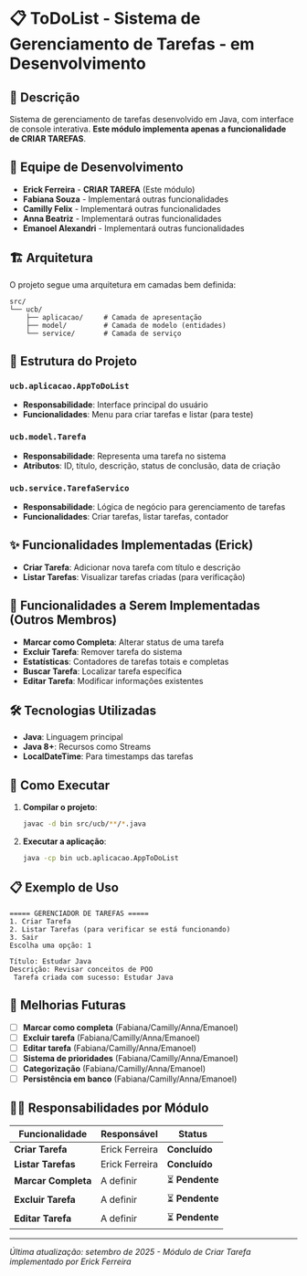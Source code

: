 # 📋 ToDoList - Sistema de Gerenciamento de Tarefas - em Desenvolvimento

## 🚀 Descrição
Sistema de gerenciamento de tarefas desenvolvido em Java, com interface de console interativa. **Este módulo implementa apenas a funcionalidade de CRIAR TAREFAS**.

## 👥 **Equipe de Desenvolvimento**
- **Erick Ferreira** -  **CRIAR TAREFA** (Este módulo)
- **Fabiana Souza** -  Implementará outras funcionalidades
- **Camilly Felix** -  Implementará outras funcionalidades  
- **Anna Beatriz** -  Implementará outras funcionalidades
- **Emanoel Alexandri** -  Implementará outras funcionalidades

## 🏗️ Arquitetura
O projeto segue uma arquitetura em camadas bem definida:

```
src/
└── ucb/
    ├── aplicacao/     # Camada de apresentação 
    ├── model/         # Camada de modelo (entidades)
    └── service/       # Camada de serviço 
```

## 📁 Estrutura do Projeto

### `ucb.aplicacao.AppToDoList`
- **Responsabilidade**: Interface principal do usuário
- **Funcionalidades**: Menu para criar tarefas e listar (para teste)

### `ucb.model.Tarefa`
- **Responsabilidade**: Representa uma tarefa no sistema
- **Atributos**: ID, título, descrição, status de conclusão, data de criação

### `ucb.service.TarefaServico`
- **Responsabilidade**: Lógica de negócio para gerenciamento de tarefas
- **Funcionalidades**: Criar tarefas, listar tarefas, contador

## ✨ **Funcionalidades Implementadas (Erick)**

-  **Criar Tarefa**: Adicionar nova tarefa com título e descrição
-  **Listar Tarefas**: Visualizar tarefas criadas (para verificação)

## 🔄 **Funcionalidades a Serem Implementadas (Outros Membros)**

- **Marcar como Completa**: Alterar status de uma tarefa
-  **Excluir Tarefa**: Remover tarefa do sistema
-  **Estatísticas**: Contadores de tarefas totais e completas
- **Buscar Tarefa**: Localizar tarefa específica
-  **Editar Tarefa**: Modificar informações existentes

## 🛠️ Tecnologias Utilizadas

- **Java**: Linguagem principal
- **Java 8+**: Recursos como Streams
- **LocalDateTime**: Para timestamps das tarefas

## 🚀 Como Executar

1. **Compilar o projeto**:
   ```bash
   javac -d bin src/ucb/**/*.java
   ```

2. **Executar a aplicação**:
   ```bash
   java -cp bin ucb.aplicacao.AppToDoList
   ```

## 📋 Exemplo de Uso

```
===== GERENCIADOR DE TAREFAS =====
1. Criar Tarefa
2. Listar Tarefas (para verificar se está funcionando)
3. Sair
Escolha uma opção: 1

Título: Estudar Java
Descrição: Revisar conceitos de POO
 Tarefa criada com sucesso: Estudar Java
```

## 🔧 Melhorias Futuras

- [ ] **Marcar como completa** (Fabiana/Camilly/Anna/Emanoel)
- [ ] **Excluir tarefa** (Fabiana/Camilly/Anna/Emanoel)
- [ ] **Editar tarefa** (Fabiana/Camilly/Anna/Emanoel)
- [ ] **Sistema de prioridades** (Fabiana/Camilly/Anna/Emanoel)
- [ ] **Categorização** (Fabiana/Camilly/Anna/Emanoel)
- [ ] **Persistência em banco** (Fabiana/Camilly/Anna/Emanoel)

## 👨‍💻 **Responsabilidades por Módulo**

| Funcionalidade | Responsável | Status |
|----------------|-------------|---------|
| **Criar Tarefa** | Erick Ferreira |  **Concluído** |
| **Listar Tarefas** | Erick Ferreira |  **Concluído** |
| **Marcar Completa** | A definir | ⏳ **Pendente** |
| **Excluir Tarefa** | A definir | ⏳ **Pendente** |
| **Editar Tarefa** | A definir | ⏳ **Pendente** |

---
*Última atualização: setembro de 2025 - Módulo de Criar Tarefa implementado por Erick Ferreira*
